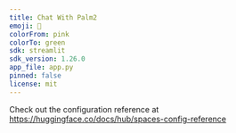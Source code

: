 ```yaml
---
title: Chat With Palm2
emoji: 🐠
colorFrom: pink
colorTo: green
sdk: streamlit
sdk_version: 1.26.0
app_file: app.py
pinned: false
license: mit
---
```


Check out the configuration reference at https://huggingface.co/docs/hub/spaces-config-reference
